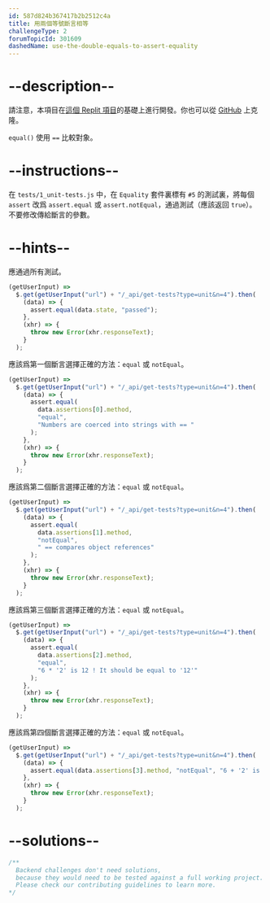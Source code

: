 ```yaml
---
id: 587d824b367417b2b2512c4a
title: 用兩個等號斷言相等
challengeType: 2
forumTopicId: 301609
dashedName: use-the-double-equals-to-assert-equality
---
```


# --description--

請注意，本項目在[這個 Replit 項目](https://replit.com/github/freeCodeCamp/boilerplate-mochachai)的基礎上進行開發。你也可以從 [GitHub](https://repl.it/github/freeCodeCamp/boilerplate-mochachai) 上克隆。

`equal()` 使用 `==` 比較對象。

# --instructions--

在 `tests/1_unit-tests.js` 中，在 `Equality` 套件裏標有 `#5` 的測試裏，將每個 `assert` 改爲 `assert.equal` 或 `assert.notEqual`，通過測試（應該返回 `true`）。 不要修改傳給斷言的參數。

# --hints--

應通過所有測試。

```js
(getUserInput) =>
  $.get(getUserInput("url") + "/_api/get-tests?type=unit&n=4").then(
    (data) => {
      assert.equal(data.state, "passed");
    },
    (xhr) => {
      throw new Error(xhr.responseText);
    }
  );
```

應該爲第一個斷言選擇正確的方法：`equal` 或 `notEqual`。

```js
(getUserInput) =>
  $.get(getUserInput("url") + "/_api/get-tests?type=unit&n=4").then(
    (data) => {
      assert.equal(
        data.assertions[0].method,
        "equal",
        "Numbers are coerced into strings with == "
      );
    },
    (xhr) => {
      throw new Error(xhr.responseText);
    }
  );
```

應該爲第二個斷言選擇正確的方法：`equal` 或 `notEqual`。

```js
(getUserInput) =>
  $.get(getUserInput("url") + "/_api/get-tests?type=unit&n=4").then(
    (data) => {
      assert.equal(
        data.assertions[1].method,
        "notEqual",
        " == compares object references"
      );
    },
    (xhr) => {
      throw new Error(xhr.responseText);
    }
  );
```

應該爲第三個斷言選擇正確的方法：`equal` 或 `notEqual`。

```js
(getUserInput) =>
  $.get(getUserInput("url") + "/_api/get-tests?type=unit&n=4").then(
    (data) => {
      assert.equal(
        data.assertions[2].method,
        "equal",
        "6 * '2' is 12 ! It should be equal to '12'"
      );
    },
    (xhr) => {
      throw new Error(xhr.responseText);
    }
  );
```

應該爲第四個斷言選擇正確的方法：`equal` 或 `notEqual`。

```js
(getUserInput) =>
  $.get(getUserInput("url") + "/_api/get-tests?type=unit&n=4").then(
    (data) => {
      assert.equal(data.assertions[3].method, "notEqual", "6 + '2' is '62'...");
    },
    (xhr) => {
      throw new Error(xhr.responseText);
    }
  );
```

# --solutions--

```js
/**
  Backend challenges don't need solutions, 
  because they would need to be tested against a full working project. 
  Please check our contributing guidelines to learn more.
*/
```
